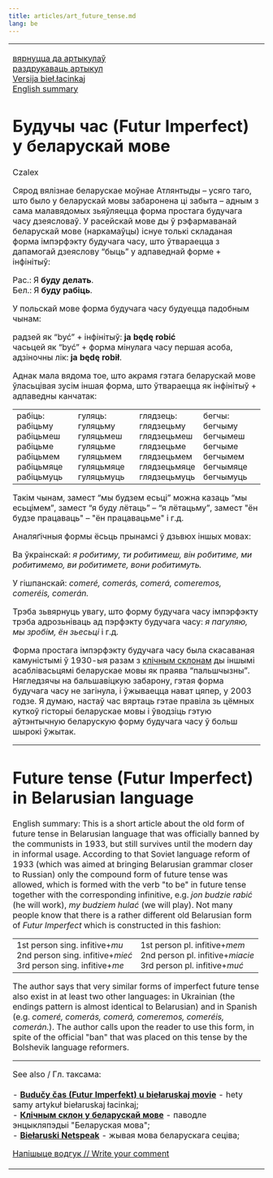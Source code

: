 ```yaml
---
title: articles/art_future_tense.md 
lang: be
---
```



<table>
<tbody>
<tr class="odd">

<td>
<p><a href="articles_by.html">вярнуцца да артыкулаў</a><br />
<a href="#">раздрукаваць артыкул</a><br />
<a href="articles/art_future_tense2.html">Versija bieł.łacinkaj</a><br />
<a href="#english">English summary</a></p>
<h1 id="будучы-час-futur-imperfect-у-беларускай-мове">Будучы час (Futur Imperfect) у беларускай мове</h1>
<p>Czalex</p>
<p>Сярод вялізнае беларускае моўнае Атлянтыды – усяго таго, што было у беларускай мовы забаронена ці забыта – адным з сама малавядомых зьяўляецца форма простага будучага часу дзеясловаў. У расейскай мове ды ў рэфармаванай беларускай мове (наркамаўцы) існуе толькі складаная форма імпэрфэкту будучага часу, што ўтвараецца з дапамогай дзеяслову “быць” у адпаведнай форме + інфінітыў:</p>
<p>Рас.: Я <strong>буду делать</strong>.<br />
Бел.: Я <strong>буду рабіць</strong>.</p>
<p>У польскай мове форма будучага часу будуецца падобным чынам:</p>
<p>радзей як “być” + інфінітыў: <strong>ja będę robić</strong><br />
часьцей як “być” + форма мінулага часу першая асоба, адзіночны лік: <strong>ja będę robił</strong>.</p>
<p>Аднак мала вядома тое, што акрамя гэтага беларускай мове ўласьцівая зусім іншая форма, што ўтвараецца як інфінітыў + адпаведны канчатак:</p>
<table>
<colgroup>
<col style="width: 25%" />
<col style="width: 25%" />
<col style="width: 25%" />
<col style="width: 25%" />
</colgroup>
<tbody>
<tr class="odd">
<td>рабіць:<br />
рабіць<span class="underline">му</span><br />
рабіць<span class="underline">меш</span><br />
рабіць<span class="underline">ме</span><br />
рабіць<span class="underline">мем</span><br />
рабіць<span class="underline">мяце</span><br />
рабіць<span class="underline">муць</span><br />
</td>
<td>гуляць:<br />
гуляць<span class="underline">му</span><br />
гуляць<span class="underline">меш</span><br />
гуляць<span class="underline">ме</span><br />
гуляць<span class="underline">мем</span><br />
гуляць<span class="underline">мяце</span><br />
гуляць<span class="underline">муць</span><br />
</td>
<td>глядзець:<br />
глядзець<span class="underline">му</span><br />
глядзець<span class="underline">меш</span><br />
глядзець<span class="underline">ме</span><br />
глядзець<span class="underline">мем</span><br />
глядзець<span class="underline">мяце</span><br />
глядзець<span class="underline">муць</span><br />
</td>
<td>бегчы:<br />
бегчы<span class="underline">му</span><br />
бегчы<span class="underline">меш</span><br />
бегчы<span class="underline">ме</span><br />
бегчы<span class="underline">мем</span><br />
бегчы<span class="underline">мяце</span><br />
бегчы<span class="underline">муць</span><br />
</td>
</tr>
</tbody>
</table><p>Такім чынам, замест “мы будзем есьці” можна казаць “мы есьцімем”, замест “я буду лётаць” – “я лётацьму”, замест "ён будзе працаваць" – "ён працавацьме" і г.д.</p>
<p>Аналяґічныя формы ёсьць прынамсі ў дзьвюх іншых мовах:</p>
<p>Ва ўкраінскай: <em>я робитиму, ти робитимеш, він робитиме, ми робитимемо, ви робитимете, вони робитимуть.</em></p>
<p>У гішпанскай: <em>comeré, comerás, comerá, comeremos, comeréis, comerán.</em></p>
<p>Трэба зьвярнуць увагу, што форму будучага часу імпэрфэкту трэба адрозьніваць ад пэрфэкту будучага часу: <em>я пагуляю, мы зробім, ён зьесьці</em> і г.д.</p>
<p>Форма простага імпэрфэкту будучага часу была скасаваная камуністымі ў 1930-ыя разам з <a href="articles/art_vocative.html">клічным склонам</a> ды іншымі асаблівасьцямі беларускае мовы як праява “пальшчызны”. Нягледзячы на бальшавіцкую забарону, гэтая форма будучага часу не загінула, і ўжываецца нават цяпер, у 2003 годзе. Я думаю, настаў час вяртаць гэтае правіла зь цёмных куткоў гісторыі беларускае мовы і ўводзіць гэтую аўтэнтычную беларускую форму будучага часу ў больш шырокі ўжытак.</p>
<hr />
<span id="english"></span>
<h1 id="future-tense-futur-imperfect-in-belarusian-language">Future tense (Futur Imperfect) in Belarusian language</h1>
<p>English summary: This is a short article about the old form of future tense in Belarusian language that was officially banned by the communists in 1933, but still survives until the modern day in informal usage. According to that Soviet language reform of 1933 (which was aimed at bringing Belarusian grammar closer to Russian) only the compound form of future tense was allowed, which is formed with the verb "to be" in future tense together with the corresponding infinitive, e.g. <em>jon budzie rabić</em> (he will work), <em>my budziem hulać</em> (we will play). Not many people know that there is a rather different old Belarusian form of <em>Futur Imperfect</em> which is constructed in this fashion:</p>
<table>
<tbody>
<tr class="odd">
<td>1st person sing. infitive+<em>mu</em><br />
2nd person sing. infitive+<em>mieć</em><br />
3rd person sing. infitive+<em>me</em><br />
</td>
<td>1st person pl. infitive+<em>mem</em><br />
2nd person pl. infitive+<em>miacie</em><br />
3rd person pl. infitive+<em>muć</em><br />
</td>
</tr>
</tbody>
</table><p>The author says that very similar forms of imperfect future tense also exist in at least two other languages: in Ukrainian (the endings pattern is almost identical to Belarusian) and in Spanish (e.g. <em>comeré, comerás, comerá, comeremos, comeréis, comerán.</em>). The author calls upon the reader to use this form, in spite of the official "ban" that was placed on this tense by the Bolshevik language reformers.</p>
<hr />
<p>See also / Гл. таксама:<br />
<br />
- <strong><a href="articles/art_future_tense2.html">Budučy čas (Futur Imperfekt) u biełaruskaj movie</a></strong> - hety samy artykuł biełaruskaj łacinkaj;<br />
- <strong><a href="articles/art_vocative.html">Клічным склон у беларускай мове</a></strong> - паводле энцыкляпэдыі "Беларуская мова";<br />
- <strong><a href="articles/art_netspeak.html">Biełaruski Netspeak</a></strong> - жывая мова беларускага сеціва;<br />
</p>
<p><span class="small"><a href="gb_add.html?ref=http%3A%2F%2Fwww%2Epravapis%2Eorg%2Fart%5Ffuture%5Ftense%2Easp">Напішыце водгук // Write your comment</a></span></p></td>
</tr>
</tbody>
</table>

